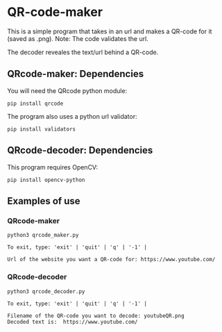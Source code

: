 # QR-code-maker
This is a simple program that takes in an url and makes a QR-code for it (saved as .png). Note: The code validates the url.

The decoder reveales the text/url behind a QR-code.

## QRcode-maker: Dependencies
You will need the QRcode python module:

`pip install qrcode`

The program also uses a python url validator:

`pip install validators`

## QRcode-decoder: Dependencies
This program requires OpenCV:

`pip install opencv-python`

## Examples of use
### QRcode-maker
`python3 qrcode_maker.py`

```
To exit, type: 'exit' | 'quit' | 'q' | '-1' |

Url of the website you want a QR-code for: https://www.youtube.com/
```

### QRcode-decoder
`python3 qrcode_decoder.py`

```
To exit, type: 'exit' | 'quit' | 'q' | '-1' |

Filename of the QR-code you want to decode: youtubeQR.png
Decoded text is:  https://www.youtube.com/
```
